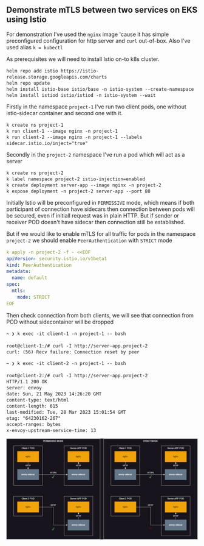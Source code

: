 ## Demonstrate mTLS between two services on EKS using Istio

For demonstration I've used the `nginx` image 'cause it has simple preconfigured configuration for http server and `curl` out-of-box. Also I've used alias `k = kubectl`

As prerequisites we will need to install Istio on-to k8s cluster.

```
helm repo add istio https://istio-release.storage.googleapis.com/charts
helm repo update
helm install istio-base istio/base -n istio-system --create-namespace
helm install istiod istio/istiod -n istio-system --wait
```

Firstly in the namespace `project-1` I've run two client pods, one without istio-sidecar container and second one with it.
```
k create ns project-1
k run client-1 --image nginx -n project-1
k run client-2 --image nginx -n project-1 --labels sidecar.istio.io/inject="true"
```

Secondly in the `project-2` namespace I've run a pod which will act as a server
```
k create ns project-2
k label namespace project-2 istio-injection=enabled
k create deployment server-app --image nginx -n project-2
k expose deployment -n project-2 server-app --port 80
```

Initially Istio will be preconfigured in `PERMISSIVE` mode, which means if both participant of connection have sidecars then connection between pods will be secured, even if initiall request was in plain HTTP. But if sender or receiver POD doesn't have sidecar then connection still be established.

But if we would like to enable mTLS for all traffic for pods in the namespace `project-2` we should enable `PeerAuthentication` with `STRICT` mode

```yaml
k apply -n project-2 -f - <<EOF
apiVersion: security.istio.io/v1beta1
kind: PeerAuthentication
metadata:
  name: default
spec:
  mtls:
    mode: STRICT
EOF
```

Then check connection from both clients, we will see that connection from POD without sidecontainer will be dropped

```
~ ❯ k exec -it client-1 -n project-1 -- bash

root@client-1:/# curl -I http://server-app.project-2
curl: (56) Recv failure: Connection reset by peer
```

```
~ ❯ k exec -it client-2 -n project-1 -- bash

root@client-2:/# curl -I http://server-app.project-2
HTTP/1.1 200 OK
server: envoy
date: Sun, 21 May 2023 14:26:20 GMT
content-type: text/html
content-length: 615
last-modified: Tue, 28 Mar 2023 15:01:54 GMT
etag: "64230162-267"
accept-ranges: bytes
x-envoy-upstream-service-time: 13
```

![mTLS schema](./istio-mtls.png)

